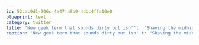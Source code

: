 ```yaml
---
id: 52cac9d1-206c-4e47-a9b9-4dbc4ffa10e0
blueprint: text
category: twitter
title: 'New geek term that sounds dirty but isn''t: "Shaving the midnight yak"'
caption: 'New geek term that sounds dirty but isn''t: "Shaving the midnight yak"'
---
```


